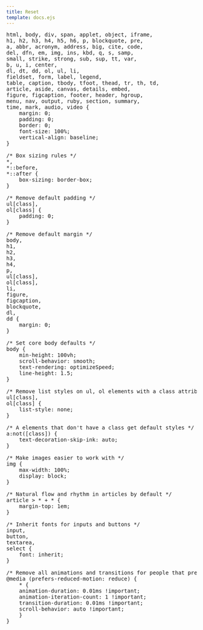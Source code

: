 ```yaml
---
title: Reset
template: docs.ejs
---
```


<pre class="code">html, body, div, span, applet, object, iframe,
h1, h2, h3, h4, h5, h6, p, blockquote, pre,
a, abbr, acronym, address, big, cite, code,
del, dfn, em, img, ins, kbd, q, s, samp,
small, strike, strong, sub, sup, tt, var,
b, u, i, center,
dl, dt, dd, ol, ul, li,
fieldset, form, label, legend,
table, caption, tbody, tfoot, thead, tr, th, td,
article, aside, canvas, details, embed,
figure, figcaption, footer, header, hgroup,
menu, nav, output, ruby, section, summary,
time, mark, audio, video {
    margin: 0;
    padding: 0;
    border: 0;
    font-size: 100%;
    vertical-align: baseline;
}

/* Box sizing rules */
*,
*::before,
*::after {
    box-sizing: border-box;
}

/* Remove default padding */
ul[class],
ol[class] {
    padding: 0;
}

/* Remove default margin */
body,
h1,
h2,
h3,
h4,
p,
ul[class],
ol[class],
li,
figure,
figcaption,
blockquote,
dl,
dd {
    margin: 0;
}

/* Set core body defaults */
body {
    min-height: 100vh;
    scroll-behavior: smooth;
    text-rendering: optimizeSpeed;
    line-height: 1.5;
}

/* Remove list styles on ul, ol elements with a class attribute */
ul[class],
ol[class] {
    list-style: none;
}

/* A elements that don't have a class get default styles */
a:not([class]) {
    text-decoration-skip-ink: auto;
}

/* Make images easier to work with */
img {
    max-width: 100%;
    display: block;
}

/* Natural flow and rhythm in articles by default */
article > * + * {
    margin-top: 1em;
}

/* Inherit fonts for inputs and buttons */
input,
button,
textarea,
select {
    font: inherit;
}

/* Remove all animations and transitions for people that prefer not to see them */
@media (prefers-reduced-motion: reduce) {
    * {
    animation-duration: 0.01ms !important;
    animation-iteration-count: 1 !important;
    transition-duration: 0.01ms !important;
    scroll-behavior: auto !important;
    }
}</pre>